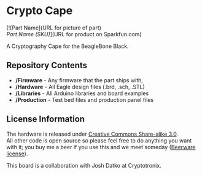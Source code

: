 Crypto Cape
==========

[![Part Name](URL for picture of part)  
*Part Name (SKU)*](URL for product on Sparkfun.com)

A Cryptography Cape for the BeagleBone Black. 

Repository Contents
-------------------

* **/Firmware** - Any firmware that the part ships with, 
* **/Hardware** - All Eagle design files (.brd, .sch, .STL)
* **/Libraries** - All Arduino libraries and board examples
* **/Production** - Test bed files and production panel files

License Information
-------------------
The hardware is released under [Creative Commons Share-alike 3.0](http://creativecommons.org/licenses/by-sa/3.0/).  
All other code is open source so please feel free to do anything you want with it; you buy me a beer if you use this and we meet someday ([Beerware license](http://en.wikipedia.org/wiki/Beerware)).

This board is a collaboration with Josh Datko at Cryptotronix.